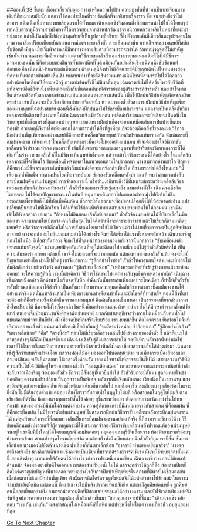 ##ตอนที่ 38 ชี้แนะ
เนื้อหาเกี่ยวกับอุดมการณ์หรือความใฝ่ฝัน ความมุ่งมั่นที่นำมาเป็นบทเรียนแรก เดิมทีก็เหมาะสมยิ่งนัก แต่การใช้สองประโยคที่รวบรัดเพื่อที่จะอธิบายเรื่องราว ชัดเจนอย่างยิ่งว่าไม่สามารถเติมเต็มเนื้อหาของบทเรียนแรกได้ทั้งหมด เฉินฉางเซิงจึงสอนสิ่งที่สามารถนำไปใช้ได้โดยสรุป
เขาหยิบตำราคู่มือรวบรวมชีพจรที่ได้ตรวจสอบจากตำหนักวัฒนธรรมนิกายหลวง พลิกไปหน้าที่แนะนำหน้าแรก แล้วก็เปิดพลิกไปยังหน้าสุดท้ายที่เป็นรูปภาพสีอธิบาย ชี้ไปยังลายเส้นสีเขียวสีแดงรูปร่างคนในภาพวาด เริ่มเปรียบเทียบกับสถานการณ์เฉพาะของลั่วลั่ว
ลายเส้นเหล่านั้น แทนชีพจรของมนุษย์ที่สลับซับซ้อนถึงที่สุด เมื่อเริ่มพิจารณาก็มีหนทางหลายสิบสายที่สามารถจะทำได้ ถ้าหากมุ่งดูจุดที่ไม่สำคัญ เช่นนั้นจำนวนคงจะเพิ่มอีกเท่าตัว แต่ตามวิธีการของลั่วลั่วเอง ร่างกายของนางเดิมทีไม่ได้มีชีพจรมากมายเช่นนั้น
นี่คือระบบของชีพจรทั้งสองชนิดที่ไม่เหมือนกันอย่างสิ้นเชิง ชนิดหนึ่งซับซ้อนแต่อ่อนแอ อีกชนิดหนึ่งง่ายดายแต่แข็งแกร่ง ด้วยเหตุนี้จึงทำให้ชีวิตและสติปัญญาเดินไปในหนทางสองทิศทางที่แตกต่างกันอย่างสิ้นเชิง หมดหนทางที่จะตัดสินว่าหนทางชนิดไหนที่สามารถไปได้ไกลกว่า อย่างน้อยในเดือนปีที่ตระหนักรู้ การแข่งขันครั้งนี้ไม่มีผลสิ้นสุด
เฉินฉางเซิงไม่ได้หวั่นไหวกับชีวิตที่มหัศจรรย์อีกชีวิตหนึ่ง เพียงตกตะลึงกับขั้นตอนอันมหัศจรรย์ของผู้สร้างสรรค์สรรพสิ่ง และเข้าใจมากขึ้น ถ้าหากชีวิตทั้งสองอยากข้ามผ่านเส้นเขตแดนตรงกลางเส้นนั้น เพื่อไปฝึกฝนวิธีบำเพ็ญเพียรของฝ่ายตรงข้าม เช่นนั้นคงจะเป็นเรื่องที่ยากลำบากเรื่องหนึ่ง
หากเผ่าของลั่วลั่วสามารถฝึกฝนวิธีบำเพ็ญเพียรของเผ่ามนุษย์ได้อย่างสบาย ตอนนี้สิ่งที่นางฝึกฝนคงไม่ใช่กระบี่ลมฝนจงซาน แต่คงจะเป็นเคล็ดลับวิชาเพลงกระบี่หลีซานที่นางมอบให้กับเฉินฉางเซิงเมื่อวันก่อน
เคล็ดลับวิชาเพลงกระบี่หลีชานเป็นหนึ่งในวิทยายุทธ์ที่แข็งแกร่งที่สุดของเผ่ามนุษย์
เผ่าของนางฝึกฝนก็คงจะยากเหมือนกับการปีนป่ายขึ้นบนท้องฟ้า ด้วยเหตุนี้จึงทำได้เพียงหากไม่สามารถทำให้สิ่งที่สูงที่สุด ก็จะต้องเลือกสิ่งที่รองลงมา
วิธีการฝึกฝนบำเพ็ญเพียรของเผ่ามนุษย์ก็คือการขับเคลื่อนวิทยายุทธ์กับพลังปราณแท้มารวมกัน ดังเช่นกระบี่ลมฝนจงซาน เพียงแค่เข้าใจเคล็ดลับเพลงกระบี่คงจะไม่พออย่างแน่นอน ยังจะต้องเข้าใจวิธีการขับเคลื่อนพลังปราณแท้ของเพลงกระบี่ เช่นนี้ถึงจะสามารถแสดงอานุภาพที่แท้จริงของวิชาเพลงกระบี่ได้
เดิมทีในร่างกายของลั่วลั่วก็ไม่มีชีพจรที่มนุษย์มีทั้งหมด แล้วจะเข้าใจวิธีการเช่นนี้ได้อย่างไร ในเคล็ดลับเพลงกระบี่ได้เขียนไว้ ขับเคลื่อนชีพจรเหลาในแนวนอนตามใจปรารถนา นางสามารถอ่านเข้าใจ ปัญหาก็คือนางไม่มีชีพจรเหลา เช่นนั้นแล้วถึงแม้พลังจิตจะแกร่งกล้าเพียงใด ก็สามารถทำได้ถึงไหนเล่า
“มีเพียงแค่ค่ำคืนนั้น ทำตามประโยคที่อาจารย์บอก ข้าลองขับเคลื่อนพลังปราณแท้ พบว่าสามารถบังคับกระบี่ลมฝนดังเช่นเผ่ามนุษย์ การจำลองเช่นนี้ หรือว่า...อธิบายถึงวิธีที่เหมาะสมระหว่างเคล็ดลับวิชาเพลงดาบกับพลังปราณแท้ของข้า”
ลั่วลั่วชื่นชอบการเรียนรู้อย่างยิ่ง ถามอย่างตั้งใจ
เฉินฉางเซิงคิดไตร่ตรอง ไม่ได้ตอบปัญหาของนางในทันที หมุนกายเดินออกไปนอกหอตำรา มุ่งไปยังต้นไม้ริมทะเลสาบเพื่อหยิบกิ่งไม้ที่หักเมื่อคืนก่อน ชักกระบี่สั้นออกมาเพื่อปอกเปลือกกิ่งไม้ให้สะอาดสะอ้าน แปรเปลี่ยนเป็นท่อนไม้ที่เล็กเรียว ไม่ลืมที่จะใช้ก้อนหินริมทะเลสาบฝนปลายท่อนไม้ให้กลมมน
เขาเดินเข้าไปยังหอตำรา เอ่ยถาม “ถ้าหากไม่ยินยอม เจ้าก็เอ่ยออกมา”
ลั่วลั่วจ้องมองท่อนไม้ที่เรียวเล็กในมือของเขา ดวงตากลมโตเบิกกว้างจนถึงขีดสุด ในใจคิดว่าเพิ่งจะคารวะอาจารย์ แล้วไม้เรียวก็ตามมาติดๆ เลยหรือ หรือว่าอาจารย์เลื่อมใสในการสั่งสอนโดยการใช้ไม้เรียว แต่ว่าไม่ง่ายที่จะคารวะเป็นลูกศิษย์ของอาจารย์ นางจะกล้าเอ่ยไม่ยินยอมสามคำนี้ได้อย่างไร จึงทำได้เพียงใช้แรงทั้งหมดพยักหน้า
เฉินฉางเซิงชูท่อนไม้ในมือ มีเสื้อผ้ากั้นกลาง จิ้มลงไปที่จุดหน้าท้องของนาง หลังจากนั้นกล่าวว่า “ขับเคลื่อนพลังปราณแท้มายังจุดนี้”
เผ่ามนุษย์มีจุดตันเถียนที่อยู่ใต้สะดือลงไปสามนิ้ว แต่ไม่รู้ว่าลั่วลั่วมีหรือไม่ เป็นความลับของร่างกายทางด้านนี้ เขาจึงไม่สะดวกที่จะถามมากนัก แต่มองท่าทางของลั่วลั่วแล้ว คงจะไม่มีปัญหาแต่อย่างใด ผ่านไปชั่วครู่ เขาจึงเอ่ยถาม “รู้สึกอย่างไรบ้าง”
ลั่วลั่วให้ความสนใจตำแหน่งที่ท่อนไม้สัมผัสดังกล่าวอย่างจริงจัง กล่าวตอบ “รู้สึกร้อนเล็กน้อย”
“เพลิงพระอาทิตย์ที่เข้าสู่ร่างกายแล้วสะท้อนออกมา จะให้ความรู้สึกนี้ เช่นนั้นข้าคิดว่า วิธีการใช้คงจะไม่แตกต่างกับจุดชีพจรเหลามากนัก”
เฉินฉางเซิงด้านหนึ่งกล่าว อีกด้านหนึ่งเริ่มจดบันทึก
ค่ำคืนวันนั้นเขาเอ่ยเพียงแค่ประโยคเดียว ก็ทำให้ลั่วลั่วขับพลังปราณแท้ออกมาได้สำเร็จ เป็นครั้งแรกที่สามารถควบคุมเคล็ดลับวิชาเพลงกระบี่ลมฝนจงซานได้อย่างแท้จริง แต่นั่นแท้จริงแล้วเป็นเพียงกระบวนท่าเดียวเท่านั้นและยังโชคดีที่ทำสำเร็จ ตอนนี้สิ่งที่เขาจะต้องทำก็คือทำลายขีดจำกัดชีพจรของเผ่ามนุษย์ คิดค้นขั้นตอนขึ้นมาเอง เป็นธรรมดาที่ยากลำบากหาสิ่งใดเปรียบได้
นี่คงจะไม่ใช่เรื่องหนึ่งวันหนึ่งคืนอย่างแน่นอน
ถ้าหากว่าเขาไม่ได้ศึกษาตำรามาตั้งแต่วัยเยาว์ ตนเองเจ็บป่วยมานานจึงศึกษาดังเช่นแพทย์ บวกกับสาเหตุชีพจรร่างกายไม่เหมือนกับคนทั่วไป แม้แต่ความน่าจะเป็นก็ยังไม่มี
เมื่อจดบันทึกเสร็จเรียบร้อย เขาเงยหน้าขึ้น คิดไตร่ตรอง ยื่นท่อนไม้จิ้มที่บริเวณคอของลั่วลั่ว แน่นอนว่ายังคงมีเสื้อผ้ากั้นอยู่
“ระมัดระวังหน่อย ช้าอีกหน่อย”
“รู้สึกอย่างไรบ้าง”
“หนาวเล็กน้อย”
“อืม”
“ตรงนี้ล่ะ”
ท่อนไม้ที่เรียวเล็กร่วงหล่นไปยังร่างกายของลั่วลั่ว ชี้ แล้วก็แนะไปตามจุดต่างๆ นี่ก็คือเป็นการชี้แนะ
เฉินฉางเซิงรับรู้ถึงผลการตอบโต้ จดบันทึก หลังจากนั้นทำต่อไป
เวลาที่ใช้ในการชี้แนะกับการสนทนารวดเร็วดังสายน้ำที่หลั่งไหล
เมื่อเวลายามเย็นได้ล่วงเข้ามา เฉินฉางเซิงรู้สึกว่าแขนเริ่มปวดเมื่อย เขาวางท่อนไม้ลง มองออกไปนอกหน้าต่าง พบเพียงกระเบื้องสีทองและกำแพงสีแดง พลันยิ้มออกมา
ใช้เวลาครึ่งค่อนวัน เขาแน่ใจบางสิ่งที่อาจจะเป็นไปได้ เสาะแสวงหาวิธีที่มีความเป็นไปได้ วิธีที่อยู่ในร่างกายของลั่วลั่ว
“ลองดูเสียหน่อย”
เขาละสายตาจากแสงพระอาทิตย์ที่กำลังจะลับจากเมืองจิงตู จ้องมองลั่วลั่ว ชักกระบี่สั้นอยู่ที่เอวยื่นส่งไป
ลั่วลั่วรับกระบี่สั้นมา สูดลมหายใจเข้าปอดลึกๆ ดวงตาแปรเปลี่ยนเป็นสุกสว่างเป็นพิเศษ หลังจากนั้นจึงหลับตาลง เงียบนิ่งเป็นเวลานาน
แสงสายัณห์ถูกกำแพงเมืองกลืนเพียงชั่วพริบตาเดียวก็หายลับไป นางลืมตาขึ้น ส่งเสียงเบาๆ
เสียงร้องไพเราะยิ่งนัก ไม่มีเสียงทุ้มต่ำแม้แต่น้อย เสียงใสราวกับสายน้ำในฤดูใบไม้ผลิ หรือสายลมในฤดูใบไม้ผลิ
ตามเสียงร้องที่ดังขึ้น มือของนางกุมกระบี่สั้นไว้ ค่อยๆ ชูขึ้นระหว่างเอว ดังดอกหยางกวัดแกว่งขึ้นไปบนท้องฟ้า
แสงของกระบี่มีนับไม่ถ้วนดังสายฝน ความรู้สึกของกระบี่มีมากมายราวกับสายลม
นี่คือลมฝน
นี่ก็คือกระบี่ลมฝน
ไม่มีชีพจรดังเช่นเผ่ามนุษย์ ไม่สามารถฝึกฝนวิธีการขับเคลื่อนพลังกระบี่ลมฝนจงซานได้ แต่สุดท้ายแล้วกระบี่ที่ออกมา กลับเป็นกระบี่ลมฝนจงซานอย่างแท้จริง นี่ก็สามารถอธิบายได้ว่า วิธีขับเคลื่อนพลังปราณแท้ที่ผู้ควบคุมกระบี่ใช้ สามารถจำลองวิธีการขับเคลื่อนพลังปราณแท้ของเผ่ามนุษย์จนอยู่ในระดับที่ยิ่งใหญ่ได้โดยสมบูรณ์
ลมฝนค่อยๆ หยุดลง แสงสุริยันเลือนราง ท้องฟ้ายามราตรีค่อยๆ ย่างกรายเข้ามา สวนเก่าทรุดโทรมเงียบสงัด
หอตำราทั่วทั้งผืนเงียบสงบ
มือลั่วลั่วที่กุมกระบี่สั้น สั่นเทาเล็กน้อย
นางมองไปยังเฉินฉางเซิง น้ำเสียงก็สั่นเทาเล็กน้อย “อาจารย์ ท่านยอดเยี่ยมจริงๆ”
นางตกตะลึงอย่างยิ่ง นางคิดว่าเฉินฉางเซิงคงจะเป็นเซียนที่มาจากสรวงสวรรค์ มิเช่นนั้นจะใช้ระยะเวลาสั้นแค่นี้ สอนสิ่งต่างๆ มากมายให้กับตนได้อย่างไร
เก่งกาจประหนึ่งเทพเซียน
เฉินฉางเซิงวางท่อนไม้บนเข่าด้านหน้า จ้องมองนางยิ้มดีใจออกมา
เขาสองสามวันมานี้ ไม่ใช่ หากจะกล่าวให้ถูกก็คือ สองสามปีมานี้ คิดใคร่ครวญกับปัญหานี้มาตลอด จะทำอย่างไรกับการฝึกบำเพ็ญเพียรในสภาพที่ชีพจรไม่เชื่อมต่อกัน เมื่อก่อนเขาไม่เคยฝึกบำเพ็ญเพียร ดังนั้นการคิดใคร่ครวญทั้งหมดจึงได้แต่คลำทางไปข้างหน้าในความว่างเปล่าอันมืดมิด แต่ตอนนี้ ถึงแม้เขาจะไม่มีพลังปราณแท้แม้สักนิด แต่เขามีลูกศิษย์คนหนึ่ง ลูกศิษย์คนนี้ยอดเยี่ยมอย่างยิ่ง สามารถนำความคิดที่มีของเขาบรรลุผลได้อย่างงดงาม และยังใช้เวลาเพียงแค่ครึ่งวันพิสูจน์การคาดเดาของเขาว่าถูกต้อง
ลั่วลั่วกล่าวขึ้นมา “ขอบคุณอาจารย์ที่ชี้แนะ”
เฉินฉางเซิง เอ่ยตอบ “เช่นกัน เช่นกัน”
แสงสายัณห์ไม่เหมือนดังสีโลหิต แต่ประหนึ่งไฟในเตาของเกี๊ยวน้ำ อบอุ่นอย่างที่สุด




[Go To Next Chapter]( ./40.md)